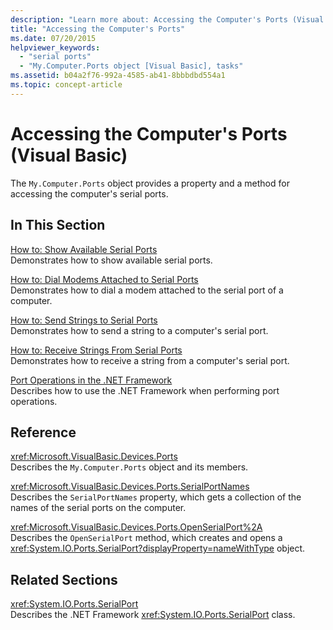 ```yaml
---
description: "Learn more about: Accessing the Computer's Ports (Visual Basic)"
title: "Accessing the Computer's Ports"
ms.date: 07/20/2015
helpviewer_keywords: 
  - "serial ports"
  - "My.Computer.Ports object [Visual Basic], tasks"
ms.assetid: b04a2f76-992a-4585-ab41-8bbbdbd554a1
ms.topic: concept-article
---
```

# Accessing the Computer's Ports (Visual Basic)

The `My.Computer.Ports` object provides a property and a method for accessing the computer's serial ports.  
  
## In This Section  

 [How to: Show Available Serial Ports](how-to-show-available-serial-ports.md)  
 Demonstrates how to show available serial ports.  
  
 [How to: Dial Modems Attached to Serial Ports](how-to-dial-modems-attached-to-serial-ports.md)  
 Demonstrates how to dial a modem attached to the serial port of a computer.  
  
 [How to: Send Strings to Serial Ports](how-to-send-strings-to-serial-ports.md)  
 Demonstrates how to send a string to a computer's serial port.  
  
 [How to: Receive Strings From Serial Ports](how-to-receive-strings-from-serial-ports.md)  
 Demonstrates how to receive a string from a computer's serial port.  
  
 [Port Operations in the .NET Framework](port-operations-in-the-net-framework.md)  
 Describes how to use the .NET Framework when performing port operations.  
  
## Reference  

 <xref:Microsoft.VisualBasic.Devices.Ports>  
 Describes the `My.Computer.Ports` object and its members.  
  
 <xref:Microsoft.VisualBasic.Devices.Ports.SerialPortNames>  
 Describes the `SerialPortNames` property, which gets a collection of the names of the serial ports on the computer.  
  
 <xref:Microsoft.VisualBasic.Devices.Ports.OpenSerialPort%2A>  
 Describes the `OpenSerialPort` method, which creates and opens a <xref:System.IO.Ports.SerialPort?displayProperty=nameWithType> object.  
  
## Related Sections  

 <xref:System.IO.Ports.SerialPort>  
 Describes the .NET Framework <xref:System.IO.Ports.SerialPort> class.
